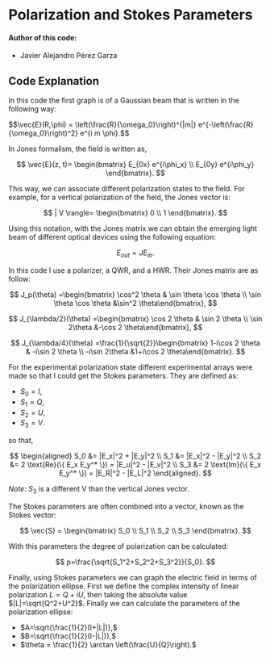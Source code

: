 # Polarization and Stokes Parameters

<h4>Author of this code:</h4>

- Javier Alejandro Pérez Garza

## Code Explanation

In this code the first graph is of a Gaussian beam that is written in the following way:

$$\vec{E}(R,\phi) = \left(\frac{R}{\omega_0}\right)^{|m|} e^{-\left(\frac{R}{\omega_0}\right)^2\} e^{i m \phi}.$$

In Jones formalism, the field is written as,

$$
\vec{E}(z, t)= 
\begin{bmatrix}
E_{0x} e^{i\phi_x} \\
E_{0y} e^{i\phi_y}
\end{bmatrix}.
$$

This way, we can associate different polarization states to the field. For example, for a vertical polarization of the field, the Jones vector is:

$$
| V \rangle=
\begin{bmatrix}
0 \\
1
\end{bmatrix}.
$$

Using this notation, with the Jones matrix we can obtain the emerging light beam of different optical devices using the following equation:

$$E_{out}=JE_{in}.$$

In this code I use a polarizer, a QWR, and a HWR. Their Jones matrix are as follow:

$$
J_p(\theta) =\begin{bmatrix} \cos^2 \theta  & \sin \theta \cos \theta \\
\sin \theta \cos \theta &\sin^2 \theta\end{bmatrix}, 
$$

$$
J_{\lambda/2}(\theta) =\begin{bmatrix} \cos 2 \theta  & \sin 2 \theta  \\ 
\sin 2\theta  &-\cos 2 \theta\end{bmatrix}, 
$$

$$
J_{\lambda/4}(\theta) =\frac{1}{\sqrt{2}}\begin{bmatrix} 1-i\cos 2 \theta  & -i\sin 2 \theta  \\ 
-i\sin 2\theta  &1+i\cos 2 \theta\end{bmatrix}.
$$

For the experimental polarization state different experimental arrays were made so that I could get the Stokes parameters. They are defined as:
- $S_0 = I,$
- $S_1 = Q,$
- $S_2 = U,$
- $S_3 = V.$

so that,

$$
\begin{aligned}
S_0 &= |E_x|^2 + |E_y|^2 \\
S_1 &= |E_x|^2 - |E_y|^2 \\
S_2 &= 2 \text{Re}(\{ E_x E_y^* \}) = |E_u|^2 - |E_v|^2 \\
S_3 &= 2 \text{Im}(\{ E_x E_y^* \}) = |E_R|^2 - |E_L|^2
\end{aligned}.
$$

_Note:_ $S_3$ is a different V than the vertical Jones vector.

The Stokes parameters are often combined into a vector, known as the Stokes vector:

$$
\vec{S} = \begin{bmatrix}
S_0 \\
S_1 \\
S_2 \\
S_3
\end{bmatrix}.
$$

With this parameters the degree of polarization can be calculated: 

$$
p=\frac{\sqrt{S_1^2+S_2^2+S_3^2}}{S_0}.
$$

Finally, using Stokes parameters we can graph the electric field in terms of the polarization ellipse. First we define the complex intensity of linear polarization $L= Q+iU$, then taking the absolute value $|L|=\sqrt{Q^2+U^2}$. Finally we can calculate the parameters of the polarization ellipse:

- $A=\sqrt{\frac{1}{2}(I+|L|)},$
- $B=\sqrt{\frac{1}{2}(I-|L|)},$
- $\theta = \frac{1}{2} \arctan \left(\frac{U}{Q}\right).$






